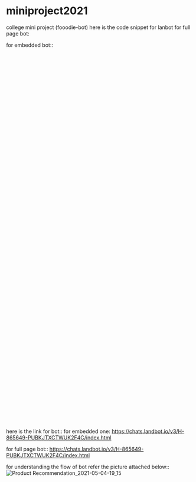 # miniproject2021
college mini project (fooodie-bot)
here is the code snippet for lanbot 
for full page bot:
<html>
  <head>
    <meta charset="UTF-8">
    <meta name="viewport" content="width=device-width, height=device-height, initial-scale=1.0, maximum-scale=1.0, user-scalable=no">
    <title>Landbot | Convert a Landing Page into a Chatbot</title>
  </head>
  <body>
    <script SameSite="None; Secure" src="https://static.landbot.io/landbot-3/landbot-3.0.0.js"></script>
    <script>
      var myLandbot = new Landbot.Fullpage({
        configUrl: 'https://chats.landbot.io/v3/H-865649-PUBKJTXCTWUK2F4C/index.json',
      });
    </script>
  </body>
</html>

for embedded bot::

<script SameSite="None; Secure" src="https://static.landbot.io/landbot-3/landbot-3.0.0.js"></script>
<div id="myLandbot" style="width: 100%; height: 1000px"></div>
<script>
  var myLandbot = new Landbot.Container({
    container: '#myLandbot',
    configUrl: 'https://chats.landbot.io/v3/H-865649-PUBKJTXCTWUK2F4C/index.json',
  });
</script>

here is the link for bot::
for embedded one:
https://chats.landbot.io/v3/H-865649-PUBKJTXCTWUK2F4C/index.html

for full page bot::
https://chats.landbot.io/v3/H-865649-PUBKJTXCTWUK2F4C/index.html

for understanding the flow of bot refer the picture attached below::
![Product Recommendation_2021-05-04-19_15](https://user-images.githubusercontent.com/53381921/117013305-5eb48100-ad0d-11eb-8328-b34fb66c937f.png)
